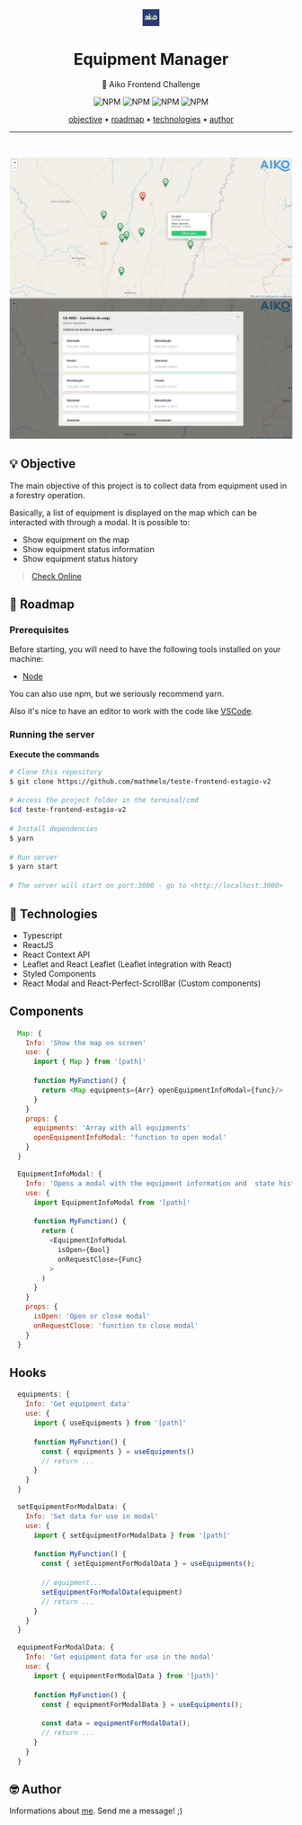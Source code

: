 <div align="center">
    <img src="./public/aiko-icon.jpg" height="30"/>
  <h1>Equipment Manager</h1>
</div>
<p align="center">🚀 Aiko Frontend Challenge</p>
<p align="center">
  <img alt="NPM" src="https://img.shields.io/github/license/mathmelo/teste-frontend-estagio-v2">
  <img alt="NPM" src="https://img.shields.io/github/issues/mathmelo/teste-frontend-estagio-v2">
  <img alt="NPM" src="https://img.shields.io/github/forks/mathmelo/teste-frontend-estagio-v2">
  <img alt="NPM" src="https://img.shields.io/github/stars/mathmelo/teste-frontend-estagio-v2">
</p>

<div align="center">
 <a href="#-objective">objective</a> •
 <a href="#-roadmap">roadmap</a> •
 <a href="#-technologies">technologies</a> •
 <a href="#-author">author</a>
</div>

---
</br>
<p align="center">
  <img src="./.github/screen.jpg" height="500" margin-top="400">
</p>





## 💡 Objective
<p>The main objective of this project is to collect data from equipment used in a forestry operation.</p>
<p>Basically, a list of equipment is displayed on the map which can be interacted with through a modal. It is possible to:</p>

- Show equipment on the map
- Show equipment status information
- Show equipment status history

> [Check Online](https://shiny-melomakarona-de4768.netlify.app/)


## 🎌 Roadmap

### Prerequisites
Before starting, you will need to have the following tools installed on your machine:
<ul>
  <li><a href="https://nodejs.org/en/">Node</a></li>
</ul>

You can also use npm, but we seriously recommend yarn.

Also it's nice to have an editor to work with the code like [VSCode](https://code.visualstudio.com/).

### Running the server

**Execute the commands**

```bash
# Clone this repository
$ git clone https://github.com/mathmelo/teste-frontend-estagio-v2 

# Access the project folder in the terminal/cmd
$cd teste-frontend-estagio-v2

# Install dependencies
$ yarn

# Run server
$ yarn start

# The server will start on port:3000 - go to <http://localhost:3000>
```

## 💜 Technologies
- Typescript
- ReactJS
- React Context API
- Leaflet and React Leaflet (Leaflet integration with React)
- Styled Components
- React Modal and React-Perfect-ScrollBar (Custom components)

## Components
```javascript
  Map: {
    Info: 'Show the map on screen'
    use: {
      import { Map } from '[path]'

      function MyFunction() {
        return <Map equipments={Arr} openEquipmentInfoModal={func}/>
      }
    }
    props: {
      equipments: 'Array with all equipments'
      openEquipmentInfoModal: 'function to open modal'
    }
  }
```
```javascript
  EquipmentInfoModal: {
    Info: 'Opens a modal with the equipment information and  state history'
    use: {
      import EquipmentInfoModal from '[path]'

      function MyFunction() {
        return (
          <EquipmentInfoModal
            isOpen={Bool} 
            onRequestClose={Func}
          >
        )
      }
    }
    props: {
      isOpen: 'Open or close modal'
      onRequestClose: 'function to close modal'
    }
  }
```
## Hooks
```javascript
  equipments: {
    Info: 'Get equipment data'
    use: {
      import { useEquipments } from '[path]'

      function MyFunction() {
        const { equipments } = useEquipments()
        // return ...
      }
    }
  }
```
```javascript
  setEquipmentForModalData: {
    Info: 'Set data for use in modal'
    use: {
      import { setEquipmentForModalData } from '[path]'

      function MyFunction() {
        const { setEquipmentForModalData } = useEquipments();

        // equipment...
        setEquipmentForModalData(equipment)
        // return ...
      }
    }
  }
```
```javascript
  equipmentForModalData: {
    Info: 'Get equipment data for use in the modal'
    use: {
      import { equipmentForModalData } from '[path]'

      function MyFunction() {
        const { equipmentForModalData } = useEquipments();

        const data = equipmentForModalData();
        // return ...
      }
    }
  }
```

## 🤓 Author

Informations about [me](https://github.com/mathmelo).
Send me a message! ;)
